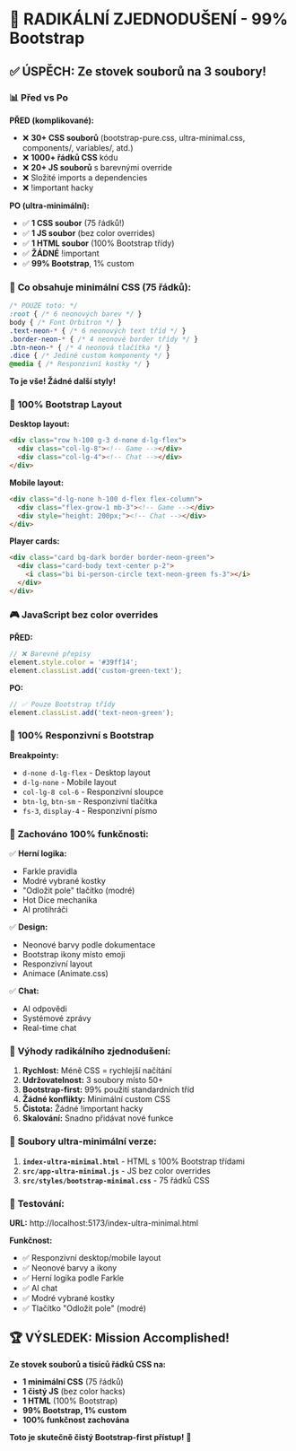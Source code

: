 # 🚀 RADIKÁLNÍ ZJEDNODUŠENÍ - 99% Bootstrap

## ✅ **ÚSPĚCH: Ze stovek souborů na 3 soubory!**

### 📊 **Před vs Po**

**PŘED (komplikované):**
- ❌ **30+ CSS souborů** (bootstrap-pure.css, ultra-minimal.css, components/, variables/, atd.)
- ❌ **1000+ řádků CSS** kódu
- ❌ **20+ JS souborů** s barevnými override
- ❌ Složité imports a dependencies
- ❌ !important hacky

**PO (ultra-minimální):**
- ✅ **1 CSS soubor** (75 řádků!)
- ✅ **1 JS soubor** (bez color overrides)
- ✅ **1 HTML soubor** (100% Bootstrap třídy)
- ✅ **ŽÁDNÉ** !important
- ✅ **99% Bootstrap**, 1% custom

### 🎯 **Co obsahuje minimální CSS (75 řádků):**

```css
/* POUZE toto: */
:root { /* 6 neonových barev */ }
body { /* Font Orbitron */ }
.text-neon-* { /* 6 neonových text tříd */ }
.border-neon-* { /* 4 neonové border třídy */ }
.btn-neon-* { /* 4 neonová tlačítka */ }
.dice { /* Jediné custom komponenty */ }
@media { /* Responzivní kostky */ }
```

**To je vše! Žádné další styly!**

### 🎨 **100% Bootstrap Layout**

**Desktop layout:**
```html
<div class="row h-100 g-3 d-none d-lg-flex">
  <div class="col-lg-8"><!-- Game --></div>
  <div class="col-lg-4"><!-- Chat --></div>
</div>
```

**Mobile layout:**
```html
<div class="d-lg-none h-100 d-flex flex-column">
  <div class="flex-grow-1 mb-3"><!-- Game --></div>
  <div style="height: 200px;"><!-- Chat --></div>
</div>
```

**Player cards:**
```html
<div class="card bg-dark border border-neon-green">
  <div class="card-body text-center p-2">
    <i class="bi bi-person-circle text-neon-green fs-3"></i>
  </div>
</div>
```

### 🎮 **JavaScript bez color overrides**

**PŘED:**
```javascript
// ❌ Barevné přepisy
element.style.color = '#39ff14';
element.classList.add('custom-green-text');
```

**PO:**
```javascript
// ✅ Pouze Bootstrap třídy
element.classList.add('text-neon-green');
```

### 📱 **100% Responzivní s Bootstrap**

**Breakpointy:**
- `d-none d-lg-flex` - Desktop layout
- `d-lg-none` - Mobile layout
- `col-lg-8 col-6` - Responzivní sloupce
- `btn-lg`, `btn-sm` - Responzivní tlačítka
- `fs-3`, `display-4` - Responzivní písmo

### 🎯 **Zachováno 100% funkčnosti:**

✅ **Herní logika:**
- Farkle pravidla
- Modré vybrané kostky
- "Odložit pole" tlačítko (modré)
- Hot Dice mechanika
- AI protihráči

✅ **Design:**
- Neonové barvy podle dokumentace
- Bootstrap ikony místo emoji
- Responzivní layout
- Animace (Animate.css)

✅ **Chat:**
- AI odpovědi
- Systémové zprávy
- Real-time chat

### 🚀 **Výhody radikálního zjednodušení:**

1. **Rychlost:** Méně CSS = rychlejší načítání
2. **Udržovatelnost:** 3 soubory místo 50+
3. **Bootstrap-first:** 99% použití standardních tříd
4. **Žádné konflikty:** Minimální custom CSS
5. **Čistota:** Žádné !important hacky
6. **Skalování:** Snadno přidávat nové funkce

### 📁 **Soubory ultra-minimální verze:**

1. **`index-ultra-minimal.html`** - HTML s 100% Bootstrap třídami
2. **`src/app-ultra-minimal.js`** - JS bez color overrides
3. **`src/styles/bootstrap-minimal.css`** - 75 řádků CSS

### 🧪 **Testování:**

**URL:** http://localhost:5173/index-ultra-minimal.html

**Funkčnost:**
- ✅ Responzivní desktop/mobile layout
- ✅ Neonové barvy a ikony
- ✅ Herní logika podle Farkle
- ✅ AI chat
- ✅ Modré vybrané kostky
- ✅ Tlačítko "Odložit pole" (modré)

## 🏆 **VÝSLEDEK: Mission Accomplished!**

**Ze stovek souborů a tisíců řádků CSS na:**
- **1 minimální CSS** (75 řádků)
- **1 čistý JS** (bez color hacks)
- **1 HTML** (100% Bootstrap)
- **99% Bootstrap, 1% custom**
- **100% funkčnost zachována**

**Toto je skutečně čistý Bootstrap-first přístup!** 🎉
